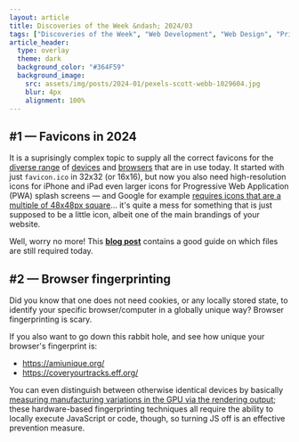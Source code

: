 ```yaml
---
layout: article
title: Discoveries of the Week &ndash; 2024/03
tags: ["Discoveries of the Week", "Web Development", "Web Design", "Privacy"]
article_header:
  type: overlay
  theme: dark
  background_color: "#364F59"
  background_image:
    src: assets/img/posts/2024-01/pexels-scott-webb-1029604.jpg
    blur: 4px
    alignment: 100%
---
```


## #1 &mdash; Favicons in 2024

It is a suprisingly complex topic to supply all the correct favicons for the [diverse range][screen-stats] of [devices][device-stats] and [browsers][browser-stats] that are in use today.
It started with just `favicon.ico` in 32x32 (or 16x16), but now you also need high-resolution icons for iPhone and iPad
even larger icons for Progressive Web Application (PWA) splash screens &mdash;
and Google for example [requires icons that are a multiple of 48x48px square][google-ico-guidelines]...
it's quite a mess for something that is just supposed to be a little icon, albeit one of the main brandings of your website. 

Well, worry no more! This **[blog post][six-favicon-files]** contains a good guide on which files are still required today.

[device-stats]: https://gs.statcounter.com/ "Desktop vs Mobile vs Tablet Market Share Worldwide | Statcounter Global Stats"
[browser-stats]: https://gs.statcounter.com/browser-market-share "Browser Market Share Worldwide | Statcounter Global Stats"
[screen-stats]: https://gs.statcounter.com/screen-resolution-stats "Screen Resolution Stats Worldwide | Statcounter Global Stats"
[google-ico-guidelines]: https://developers.google.com/search/docs/appearance/favicon-in-search?hl=en#guidelines "Define Website Favicon for Search Results | Google Search Central | Documentation | Google for Developers"
[six-favicon-files]: https://evilmartians.com/chronicles/how-to-favicon-in-2021-six-files-that-fit-most-needs "How to Favicon in 2024: Six files that fit most needs—Martian Chronicles, Evil Martians’ team blog"

## #2 &mdash; Browser fingerprinting

Did you know that one does not need cookies, or any locally stored state, to identify your specific browser/computer in a globally unique way?
Browser fingerprinting is scary.

If you also want to go down this rabbit hole, and see how unique your browser's fingerprint is:

* https://amiunique.org/
* https://coveryourtracks.eff.org/

You can even distinguish between otherwise identical devices by basically [measuring manufacturing variations in the GPU via the rendering output][gpu-fingerprinting];
these hardware-based fingerprinting techniques all require the ability to locally execute JavaScript or code, though, so turning JS off is an effective prevention measure.

[gpu-fingerprinting]: https://blog.amiunique.org/an-explicative-article-on-drawnapart-a-gpu-fingerprinting-technique/
